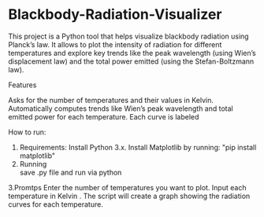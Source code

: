 # Blackbody-Radiation-Visualizer
This project is a Python tool that helps visualize blackbody radiation using Planck’s law. It allows  to plot the intensity of radiation for different temperatures and explore key trends like the peak wavelength (using Wien’s displacement law) and the total power emitted (using the Stefan-Boltzmann law). 



Features

Asks  for the number of temperatures and their values in Kelvin.
Automatically computes trends like Wien’s peak wavelength and total emitted power for each temperature.
Each curve is labeled 

How to run:

1. Requirements:
Install Python 3.x.
Install Matplotlib by running:
"pip install matplotlib"
2. Running  
save .py file and run via python 

3.Promtps
Enter the number of temperatures you want to plot.
Input each temperature in Kelvin .
The script will create a graph showing the radiation curves for each temperature.


